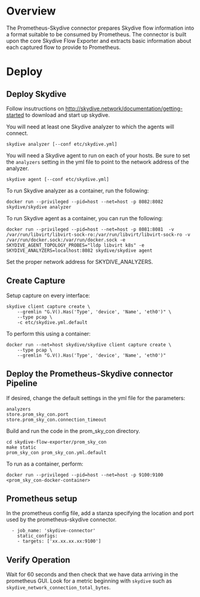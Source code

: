 # Overview

The Prometheus-Skydive connector prepares Skydive flow information into a format 
suitable to be consumed by Prometheus.
The connector is built upon the core Skydive Flow Exporter and extracts basic 
information about each captured flow to provide to Prometheus.

# Deploy

## Deploy Skydive

Follow insutructions on http://skydive.network/documentation/getting-started to download and start up skydive.

You will need at least one Skydive analyzer to which the agents will connect.

```
skydive analyzer [--conf etc/skydive.yml]
```

You will need a Skydive agent to run on each of your hosts.
Be sure to set the `analyzers` setting in the yml file to point to the network address of the analyzer.

```
skydive agent [--conf etc/skydive.yml]
```

To run Skydive analyzer as a container, run the following:
```
docker run --privileged --pid=host --net=host -p 8082:8082 skydive/skydive analyzer
```
To run Skydive agent as a container, you can run the following:
```
docker run --privileged --pid=host --net=host -p 8081:8081  -v /var/run/libvirt/libvirt-sock-ro:/var/run/libvirt/libvirt-sock-ro -v /var/run/docker.sock:/var/run/docker.sock -e SKYDIVE_AGENT_TOPOLOGY_PROBES="lldp libvirt k8s" -e SKYDIVE_ANALYZERS=localhost:8082 skydive/skydive agent
```
Set the proper network address for SKYDIVE_ANALYZERS.

## Create Capture

Setup capture on every interface:

```
skydive client capture create \
	--gremlin "G.V().Has('Type', 'device', 'Name', 'eth0')" \
	--type pcap \
	-c etc/skydive.yml.default
```

To perform this using a container:

```
docker run --net=host skydive/skydive client capture create \
	--type pcap \
	--gremlin "G.V().Has('Type', 'device', 'Name', 'eth0')"
```

## Deploy the Prometheus-Skydive connector Pipeline

If desired, change the default settings in the yml file for the parameters:
```
analyzers
store.prom_sky_con.port
store.prom_sky_con.connection_timeout
```

Build and run the code in the prom_sky_con directory.

```
cd skydive-flow-exporter/prom_sky_con
make static
prom_sky_con prom_sky_con.yml.default
```

To run as a container, perform:

```
docker run --privileged --pid=host --net=host -p 9100:9100 <prom_sky_con-docker-container>
```


## Prometheus setup

In the prometheus config file, add a stanza specifying the location and port used by the
prometheus-skydive connector.

```
  - job_name: 'skydive-connector'
    static_configs:
    - targets: ['xx.xx.xx.xx:9100']

```

## Verify Operation

Wait for 60 seconds and then check that we have data arriving in the prometheus GUI.
Look for a metric beginning with `skydive` such as `skydive_network_connection_total_bytes`.


